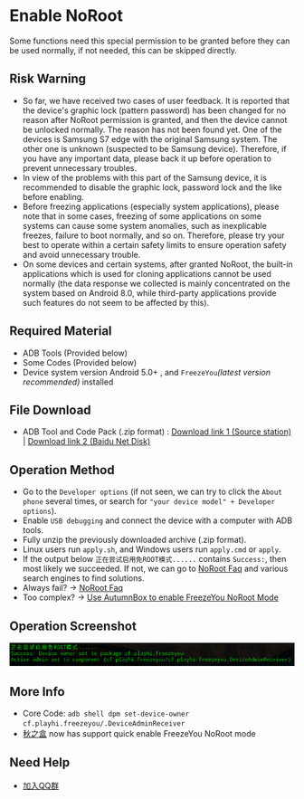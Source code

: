 # Enable NoRoot
Some functions need this special permission to be granted before they can be used normally, if not needed, this can be skipped directly.

## Risk Warning
* So far, we have received two cases of user feedback. It is reported that the device's graphic lock (pattern password) has been changed for no reason after NoRoot permission is granted, and then the device cannot be unlocked normally. The reason has not been found yet. One of the devices is Samsung S7 edge with the original Samsung system. The other one is unknown (suspected to be Samsung device). Therefore, if you have any important data, please back it up before operation to prevent unnecessary troubles.
* In view of the problems with this part of the Samsung device, it is recommended to disable the graphic lock, password lock and the like before enabling.
* Before freezing applications (especially system applications), please note that in some cases, freezing of some applications on some systems can cause some system anomalies, such as inexplicable freezes, failure to boot normally, and so on. Therefore, please try your best to operate within a certain safety limits to ensure operation safety and avoid unnecessary trouble.
* On some devices and certain systems, after granted NoRoot, the built-in applications which is used for cloning applications cannot be used normally (the data response we collected is mainly concentrated on the system based on Android 8.0, while third-party applications provide such features do not seem to be affected by this).

## Required Material
* ADB Tools (Provided below)
* Some Codes (Provided below)
* Device system version Android 5.0+ , and `FreezeYou`_(latest version recommended)_ installed

## File Download
* ADB Tool and Code Pack (.zip format) : [Download link 1 (Source station)](https://freezeyou.playhi.net/attachment/urt.zip) | [Download link 2 (Baidu Net Disk)](https://pan.baidu.com/s/1RlHg4w0z5O2aNc_ejkeUvA)

## Operation Method
* Go to the `Developer options` (if not seen, we can try to click the `About phone` several times, or search for `"your device model" + Developer options`).
* Enable `USB debugging` and connect the device with a computer with ADB tools.
* Fully unzip the previously downloaded archive (.zip format). 
* Linux users run `apply.sh`, and Windows users run `apply.cmd` or `apply`.
* If the output below `正在尝试启用免ROOT模式......` contains `Success:`, then most likely we succeeded. If not, we can go to [NoRoot Faq](../faq/mroot.md) and various search engines to find solutions.
* Always fail? → [NoRoot Faq](../faq/mroot.md)
* Too complex? → [Use AutumnBox to enable FreezeYou NoRoot Mode](https://www.atmb.top/?from=freezeyou)

## Operation Screenshot
![Operation Screenshot](/assets/img/20180207104242.png)

## More Info
* Core Code:  `adb shell dpm set-device-owner cf.playhi.freezeyou/.DeviceAdminReceiver`
* [秋之盒](https://www.atmb.top/?from=freezeyou)  now has support quick enable FreezeYou NoRoot mode

## Need Help
* [加入QQ群](https://jq.qq.com/?_wv=1027&k=l356Aq75)


